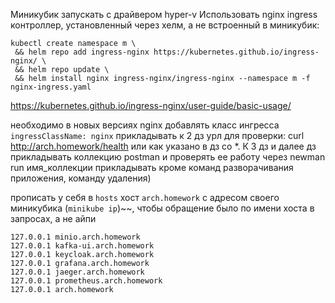 Миникубик запускать с драйвером hyper-v
Использовать nginx ingress контроллер, установленный через хелм, а не встроенный в миникубик:
```
kubectl create namespace m \
 && helm repo add ingress-nginx https://kubernetes.github.io/ingress-nginx/ \
 && helm repo update \
 && helm install nginx ingress-nginx/ingress-nginx --namespace m -f nginx-ingress.yaml
```

https://kubernetes.github.io/ingress-nginx/user-guide/basic-usage/

необходимо в новых версиях nginx добавлять класс ингресса
`ingressClassName: nginx`
прикладывать к 2 дз урл для проверки: curl http://arch.homework/health или как указано в дз со *.
К 3 дз и далее дз прикладывать коллекцию postman и проверять ее работу через newman run имя_коллекции
прикладывать кроме команд разворачивания приложения, команду удаления)


прописать у себя в `hosts` хост `arch.homework` с адресом своего миникубика (`minikube ip`)~~, 
чтобы обращение было по имени хоста в запросах, а не айпи 


```title=hosts
127.0.0.1 minio.arch.homework
127.0.0.1 kafka-ui.arch.homework
127.0.0.1 keycloak.arch.homework
127.0.0.1 grafana.arch.homework
127.0.0.1 jaeger.arch.homework
127.0.0.1 prometheus.arch.homework
127.0.0.1 arch.homework
```